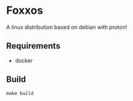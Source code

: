# Foxxos

A linux distribution based on debian with proton!

## Requirements

- docker

## Build

```
make build
```